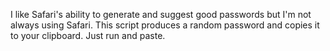 I like Safari's ability to generate and suggest good passwords but I'm not always using Safari. This script produces a random password and copies it to your clipboard. Just run and paste.
